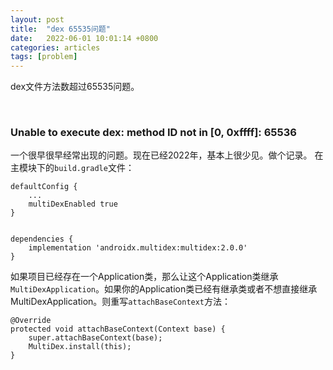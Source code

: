 ```yaml
---
layout: post
title:  "dex 65535问题"
date:   2022-06-01 10:01:14 +0800
categories: articles
tags: [problem]
---
```

dex文件方法数超过65535问题。

<br>

### Unable to execute dex: method ID not in [0, 0xffff]: 65536
一个很早很早经常出现的问题。现在已经2022年，基本上很少见。做个记录。
在主模块下的`build.gradle`文件：
```text
defaultConfig {
    ...
    multiDexEnabled true
}


dependencies {
    implementation 'androidx.multidex:multidex:2.0.0'
}
```
如果项目已经存在一个Application类，那么让这个Application类继承`MultiDexApplication`。如果你的Application类已经有继承类或者不想直接继承
MultiDexApplication。则重写`attachBaseContext`方法：
```text
@Override
protected void attachBaseContext(Context base) {
    super.attachBaseContext(base);
    MultiDex.install(this);
}
```